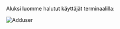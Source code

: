 Aluksi luomme halutut käyttäjät terminaalilla: 

![Adduser](https://user-images.githubusercontent.com/72074501/119223306-4613db80-bb01-11eb-973a-154a8c696380.PNG)


